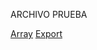 ARCHIVO PRUEBA

[Array](https://developer.mozilla.org/es/docs/Web/JavaScript/Reference/Global_Objects/Array)
[Export](https://developer.mozilla.org/es/docs/Web/JavaScript/Reference/Statements/export)
